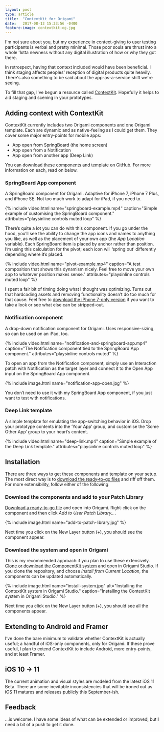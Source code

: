 ```yaml
---
layout: post
type: article
title:  "ContextKit for Origami"
date:   2017-08-13 15:33:56 -0400
feature-image: contextkit-og.jpg
---
```


I'm not sure about you, but my experience in context-giving to user testing participants is verbal and pretty minimal. Those poor souls are thrust into a whole 'lotta newness without any digital illustration of how or why they got there.

In retrospect, having that context included would have been beneficial. I think staging affects peoples' reception of digital products quite heavily. There's also something to be said about the app-as-a-service shift we're seeing.

To fill that gap, I've begun a resource called [ContextKit][github]. Hopefully it helps to aid staging and scening in your prototypes.

## Adding context with ContextKit
ContextKit currently includes two Origami components and one Origami template. Each are dynamic and as native-feeling as I could get them. They cover some major entry-points for mobile apps:

- App open from SpringBoard (the home screen)
- App open from a Notification
- App open from another app (Deep Link)

You can [download these components and template on GitHub][github]. For more information on each, read on below.

### SpringBoard App component
A SpringBoard component for Origami. Adaptive for iPhone 7, iPhone 7 Plus, and iPhone SE. Not too much work to adapt for iPad, if you need to.

{% include video.html name="springboard-example.mp4" caption="Simple example of customising the SpringBoard component." attributes="playsinline controls muted loop" %}

There’s quite a lot you can do with this component. If you go under the hood, you’ll see the ability to change the app icons and names to anything you like, as well as the placement of your own app (the *App Location* variable). Each SpringBoard item is placed by anchor rather than position. I’m using this calculation for the pivot; each icon will ‘spring out’ differently depending where it’s placed.

{% include video.html name="pivot-example.mp4" caption="A test composition that shows this dynamism nicely. Feel free to move your own app to whatever position makes sense." attributes="playsinline controls muted loop" %}

I spent a fair bit of timing doing what I thought was optimizing. Turns out that hardcoding assets and removing functionality doesn’t do too much for that cause. Feel free to [download the iPhone 7-only version](https://github.com/dannyalright/contextkit/blob/master/examples/SpringBoard%20App%20iPhone%207.origami) if you want to take a look or see what else can be stripped-out.


### Notification component
A drop-down notification component for Origami. Uses responsive-sizing, so can be used on an iPad, too.

{% include video.html name="notification-and-springboard-app.mp4" caption="The Notification component tied to the SpringBoard App component." attributes="playsinline controls muted" %}

To open an app from the Notification component, simply use an Interaction patch with Notification as the target layer and connect it to the Open App input on the SpringBoard App component.

{% include image.html name="notification-app-open.jpg" %}

You don’t need to use it with my SpringBoard App component, if you just want to test with notifications.

### Deep Link template
A simple template for emulating the app-switching behavior in iOS. Drop your prototype contents into the ‘Your App’ group, and customise the ‘Some Other App’ group to your heart’s content.

{% include video.html name="deep-link.mp4" caption="Simple example of the Deep Link template." attributes="playsinline controls muted loop" %}


## Installation
There are three ways to get these components and template on your setup. The most direct way is to [download the ready-to-go files](https://github.com/dannyalright/contextkit/tree/master/ContextKit) and riff off them. For more extensibility, follow either of the following:

### Download the components and add to your Patch Library
[Download a ready-to-go file](https://github.com/dannyalright/contextkit/tree/master/ContextKit) and open into Origami. Right-click on the component and then click _Add to User Patch Library…_.

{% include image.html name="add-to-patch-library.jpg" %}

Next time you click on the New Layer button (+), you should see the component appear.

### Download the system and open in Origami
This is my recommended approach if you plan to use these extensively. [Clone or download the ComponentKit system][github] and open in Origami Studio. If you clone the repository, and choose _Install from Current Location_, the components can be updated automatically.

{% include image.html name="install-system.jpg" alt="Installing the ContextKit system in Origami Studio." caption="Installing the ContextKit system in Origami Studio." %}

Next time you click on the New Layer button (+), you should see all the components appear.


## Extending to Android and Framer
I’ve done the bare minimum to validate whether ContextKit is actually useful; a handful of iOS-only components, only for Origami. If these prove useful, I plan to extend ContextKit to include Android, more entry-points, and at least Framer.


## iOS 10 → 11
The current animation and visual styles are modeled from the latest iOS 11 Beta. There are some inevitable inconsistencies that will be ironed out as iOS 11 matures and releases publicly this September-ish.


## Feedback
…is welcome. I have some ideas of what can be extended or improved, but I need a bit of a push to get it done.

[github]:https://github.com/dannyalright/contextkit/
